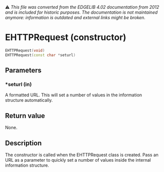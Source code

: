 :warning: _This file was converted from the EDGELIB 4.02 documentation from 2012 and is included for historic purposes. The documentation is not maintained anymore: information is outdated and external links might be broken._

# EHTTPRequest (constructor)


```c++
EHTTPRequest(void) 
EHTTPRequest(const char *seturl)
```

## Parameters
### *seturl (in)
A formatted URL. This will set a number of values in the information structure automatically.

## Return value
None.

## Description
The constructor is called when the EHTTPRequest class is created. Pass an URL as a parameter to quickly set a number of values inside the internal information structure.

